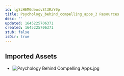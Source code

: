 ```yaml
---
id: lgSzHEMGdeosvSt3RzY0p
title: Psychology_behind_compelling_apps_3 Resources
desc: ''
updated: 1645225706371
created: 1645225706371
stub: false
isDir: true
---
```

## Imported Assets
- ![Psychology Behind Compelling Apps.jpg](/assets/psychology-behind-compelling-apps.jpg)
